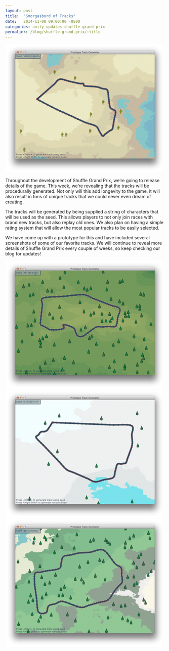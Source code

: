 ```yaml
---
layout: post
title:  "Smorgasbord of Tracks"
date:   2014-11-08 09:00:00 -0500
categories: unity updates shuffle-grand-prix
permalink: /blog/shuffle-grand-prix/:title
---
```

![Prototype 1](/assets/img/posts/sgp-track-proto-1.png)

Throughout the development of Shuffle Grand Prix, we’re going to release details of the game. This week, we’re revealing that the tracks will be procedurally generated. Not only will this add longevity to the game, it will also result in tons of unique tracks that we could never even dream of creating.

<!--break-->

The tracks will be generated by being supplied a string of characters that will be used as the seed. This allows players to not only join races with brand new tracks, but also replay old ones. We also plan on having a simple rating system that will allow the most popular tracks to be easily selected.

We have come up with a prototype for this and have included several screenshots of some of our favorite tracks. We will continue to reveal more details of Shuffle Grand Prix every couple of weeks, so keep checking our blog for updates!


![Prototype 2](/assets/img/posts/sgp-track-proto-2.png)
![Prototype 3](/assets/img/posts/sgp-track-proto-3.png)
![Prototype 4](/assets/img/posts/sgp-track-proto-4.png)